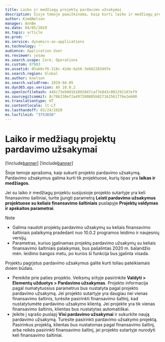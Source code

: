 ```yaml
---
title: Laiko ir medžiagų projektų pardavimo užsakymai
description: Šioje temoje paaiškinama, kaip kurti laiko ir medžiagų projektų projektu pagrįstus pardavimo užsakymus.
author: KimANelson
manager: AnnBe
ms.date: 04/05/2019
ms.topic: article
ms.prod: ''
ms.service: dynamics-ax-applications
ms.technology: ''
audience: Application User
ms.reviewer: josaw
ms.search.scope: Core, Operations
ms.custom: 87983
ms.assetid: 05ab0cf6-318c-42de-ba56-3e662283497e
ms.search.region: Global
ms.author: knelson
ms.search.validFrom: 2019-04-05
ms.dyn365.ops.version: AX 10.0.2
ms.openlocfilehash: 446c73e9491b1892847caf7e843c802292107ef9
ms.sourcegitcommit: 8c786230ef2a497280885b827162561776e2eb00
ms.translationtype: HT
ms.contentlocale: lt-LT
ms.lasthandoff: 03/24/2020
ms.locfileid: "3753650"
---
```

# <a name="project-sales-orders-for-time-and-material-projects"></a>Laiko ir medžiagų projektų pardavimo užsakymai

[!include[banner](../includes/banner.md)]
[!include[banner](../includes/preview-banner.md)]

Šioje temoje aprašoma, kaip sukurti projekto pardavimo užsakymą. Pardavimo užsakymus galima kurti tik projektuose, kurių tipas yra **laikas ir medžiagos**.

Jei su laiko ir medžiagų projektu susijusioje projekto sutartyje yra keli finansavimo šaltiniai, turite įjungti parametrą **Leisti pardavimo užsakymus projektuose su keliais finansavimo šaltiniais** puslapyje **Projektų valdymas ir apskaitos parametrai**. 

> [!NOTE]
> - Galima naudoti projektų pardavimo užsakymų su keliais finansavimo šaltiniais palaikymą pradedant nuo 10.0.2 programos leidimo ir naujesnių versijų.
> - Parametras, kuriuo įgalinamas projektų pardavimo užsakymų su keliais finansavimo šaltiniais palaikymas, bus pašalintas 2020 m. balandžio mėn. leidimo bangos metu, po kurios ši funkcija bus įgalinta visada.

Projektu pagrįstus pardavimo užsakymus galite kurti toliau pateikiamais dviem būdais.

- Pereikite prie paties projekto. Veiksmų srityje pasirinkite **Valdyti > Elementų užduotys > Pardavimo užsakymas**. Projekto informacija pagal numatytuosius parametrus bus nustatyta pagal projekto pardavimo užsakymą. Jei projekto sutartyje yra daugiau nei vienas finansavimo šaltinis, turėsite pasirinkti finansavimo šaltinį, kad nustatytumėte pardavimo užsakymo klientą. Jei projekte yra tik vienas finansavimo šaltinis, klientas bus nustatytas automatiškai.
- Įeikite į sąrašo puslapį **Visi pardavimo užsakymai** ir sukurkite naują pardavimo užsakymą. Turėsite pasirinkti pardavimo užsakymo projektą. Pasirinkus projektą, klientas bus nustatomas pagal finansavimo šaltinį, arba reikės pasirinkti finansavimo šaltinį, jei projekto sutartyje nurodyti keli finansavimo šaltiniai.

